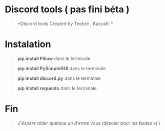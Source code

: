 # Discord tools ( pas fini béta )

> *Discord tools Created by Teobre , Kazushi *

# Instalation

> **pip install Pillow** dans le terminale

> **pip install PySimpleGUI** dans le terminale

> **pip install discord.py** dans le terminale

> **pip install requests** dans le terminale

# Fin

> *J'éspére aider  quelque un d'entre vous* (désoler pour les fautes x) )

